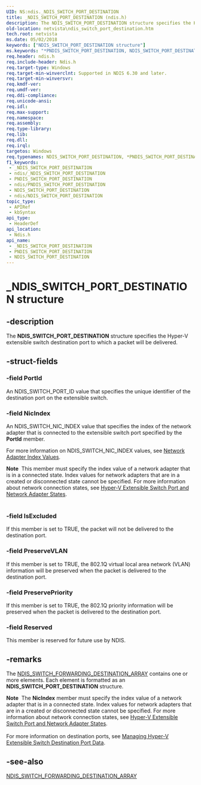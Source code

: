 ```yaml
---
UID: NS:ndis._NDIS_SWITCH_PORT_DESTINATION
title: _NDIS_SWITCH_PORT_DESTINATION (ndis.h)
description: The NDIS_SWITCH_PORT_DESTINATION structure specifies the Hyper-V extensible switch destination port to which a packet will be delivered.
old-location: netvista\ndis_switch_port_destination.htm
tech.root: netvista
ms.date: 05/02/2018
keywords: ["NDIS_SWITCH_PORT_DESTINATION structure"]
ms.keywords: "*PNDIS_SWITCH_PORT_DESTINATION, NDIS_SWITCH_PORT_DESTINATION, NDIS_SWITCH_PORT_DESTINATION structure [Network Drivers Starting with Windows Vista], PNDIS_SWITCH_PORT_DESTINATION, PNDIS_SWITCH_PORT_DESTINATION structure pointer [Network Drivers Starting with Windows Vista], _NDIS_SWITCH_PORT_DESTINATION, ndis/NDIS_SWITCH_PORT_DESTINATION, ndis/PNDIS_SWITCH_PORT_DESTINATION, netvista.ndis_switch_port_destination"
req.header: ndis.h
req.include-header: Ndis.h
req.target-type: Windows
req.target-min-winverclnt: Supported in NDIS 6.30 and later.
req.target-min-winversvr: 
req.kmdf-ver: 
req.umdf-ver: 
req.ddi-compliance: 
req.unicode-ansi: 
req.idl: 
req.max-support: 
req.namespace: 
req.assembly: 
req.type-library: 
req.lib: 
req.dll: 
req.irql: 
targetos: Windows
req.typenames: NDIS_SWITCH_PORT_DESTINATION, *PNDIS_SWITCH_PORT_DESTINATION
f1_keywords:
 - _NDIS_SWITCH_PORT_DESTINATION
 - ndis/_NDIS_SWITCH_PORT_DESTINATION
 - PNDIS_SWITCH_PORT_DESTINATION
 - ndis/PNDIS_SWITCH_PORT_DESTINATION
 - NDIS_SWITCH_PORT_DESTINATION
 - ndis/NDIS_SWITCH_PORT_DESTINATION
topic_type:
 - APIRef
 - kbSyntax
api_type:
 - HeaderDef
api_location:
 - Ndis.h
api_name:
 - _NDIS_SWITCH_PORT_DESTINATION
 - PNDIS_SWITCH_PORT_DESTINATION
 - NDIS_SWITCH_PORT_DESTINATION
---
```


# _NDIS_SWITCH_PORT_DESTINATION structure


## -description

The <b>NDIS_SWITCH_PORT_DESTINATION</b> structure specifies the Hyper-V extensible switch destination port to which a packet will be delivered.

## -struct-fields

### -field PortId

An NDIS_SWITCH_PORT_ID value that specifies the unique identifier of the destination port on the extensible switch.

### -field NicIndex

An NDIS_SWITCH_NIC_INDEX value that specifies the index of the network adapter that is connected to the  extensible switch port specified by the <b>PortId</b> member.

For more information on NDIS_SWITCH_NIC_INDEX values, see <a href="/windows-hardware/drivers/network/network-adapter-index-values">Network Adapter Index Values</a>.

<div class="alert"><b>Note</b>  This member must specify the index value of a network adapter that is in a connected state. Index values for network adapters that are in a created or disconnected state cannot be specified. For more information about network connection states, see <a href="/windows-hardware/drivers/network/hyper-v-extensible-switch-port-and-network-adapter-states">Hyper-V Extensible Switch Port and Network Adapter States</a>.</div>
<div> </div>

### -field IsExcluded

If this member is set to TRUE, the packet will not be delivered to the
    destination port.

### -field PreserveVLAN

If this member is set to TRUE, the 802.1Q virtual local area network (VLAN) information will be preserved when the packet is delivered to the destination port.

### -field PreservePriority

If this member is set to TRUE, the 802.1Q priority information will be preserved when the packet is delivered to the destination port.

### -field Reserved

This member is reserved for future use by NDIS.

## -remarks

The <a href="/windows-hardware/drivers/ddi/ndis/ns-ndis-_ndis_switch_forwarding_destination_array">NDIS_SWITCH_FORWARDING_DESTINATION_ARRAY</a> contains one or more elements. Each element is formatted as an <b>NDIS_SWITCH_PORT_DESTINATION</b> structure.

<div class="alert"><b>Note</b>  The <b>NicIndex</b> member must specify the index value of a network adapter that is in a connected state. Index values for network adapters that are in a created or disconnected state cannot be specified. For more information about network connection states, see <a href="/windows-hardware/drivers/network/hyper-v-extensible-switch-port-and-network-adapter-states">Hyper-V Extensible Switch Port and Network Adapter States</a>.</div>
<div> </div>
For more information on destination ports, see <a href="/windows-hardware/drivers/network/managing-hyper-v-extensible-switch-destination-port-data">Managing Hyper-V Extensible Switch Destination Port Data</a>.

## -see-also

<b></b>



<a href="/windows-hardware/drivers/ddi/ndis/ns-ndis-_ndis_switch_forwarding_destination_array">NDIS_SWITCH_FORWARDING_DESTINATION_ARRAY</a>

